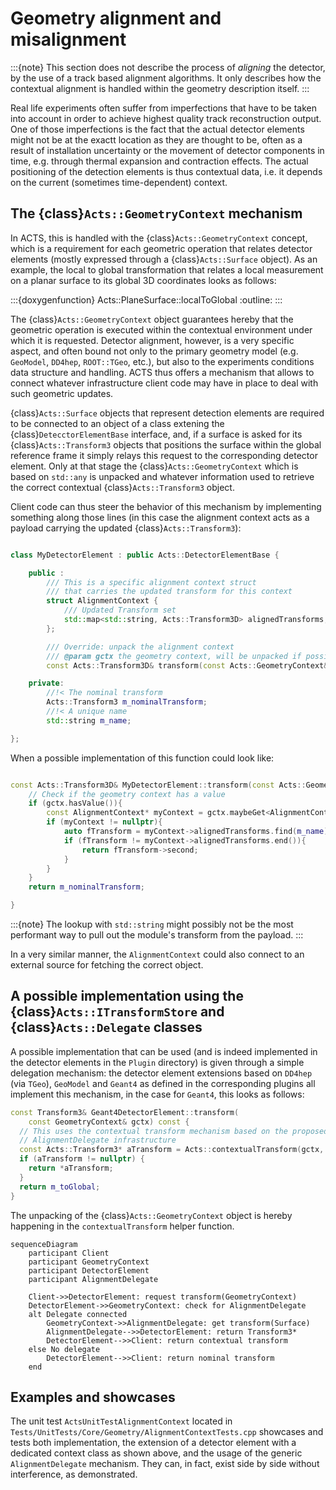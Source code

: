 # Geometry alignment and misalignment

:::{note}
This section does not describe the process of *aligning* the detector, by the use of a track based alignment algorithms. It only describes how the contextual alignment is handled within the geometry description itself.
:::

Real life experiments often suffer from imperfections that have to be taken into account in order to achieve highest quality track reconstruction output. One of those imperfections is the fact that the actual detector elements might not be at the exactt location as they are thought to be, often as a result of installation uncertainty or the movement of detector components in time, e.g. through thermal expansion and contraction effects. The actual positioning of the detection elements is thus contextual data, i.e. it depends on the current (sometimes time-dependent) context.

## The {class}`Acts::GeometryContext` mechanism

In ACTS, this is handled with the {class}`Acts::GeometryContext` concept, which is a requirement for each geometric operation that relates detector elements (mostly expressed through a {class}`Acts::Surface` object).
As an example, the local to global transformation that relates a local measurement on a planar surface to its global 3D coordinates looks as follows:

:::{doxygenfunction} Acts::PlaneSurface::localToGlobal
:outline:
:::

The {class}`Acts::GeometryContext` object guarantees hereby that the geometric operation is executed within the contextual environment under which it is requested. Detector alignment, however, is a very specific aspect, and often bound not only to the primary geometry model (e.g. `GeoModel`, `DD4hep`, `ROOT::TGeo`, etc.), but also to the experiments conditions data structure and handling. ACTS thus offers a mechanism that allows to connect whatever infrastructure client code may have in place to deal with such geometric updates.

{class}`Acts::Surface` objects that represent detection elements are required to be connected to an object of a class extening the {class}`DetecctorElementBase` interface, and, if a surface is asked for its {class}`Acts::Transform3` objects that positions the surface within the global reference frame it simply relays this request to the corresponding detector element. Only at that stage the {class}`Acts::GeometryContext` which is based on `std::any` is unpacked and whatever information used to retrieve the correct contextual {class}`Acts::Transform3` object.

Client code can thus steer the behavior of this mechanism by implementing something along those lines (in this case the alignment context acts as a payload carrying the updated {class}`Acts::Transform3`):

```c++

class MyDetectorElement : public Acts::DetectorElementBase {

    public :
        /// This is a specific alignment context struct
        /// that carries the updated transform for this context
        struct AlignmentContext {
            /// Updated Transform set
            std::map<std::string, Acts::Transform3D> alignedTransforms;
        };

        /// Override: unpack the alignment context
        /// @param gctx the geometry context, will be unpacked if possible
        const Acts::Transform3D& transform(const Acts::GeometryContext& gctx) const override;

    private:
        //!< The nominal transform
        Acts::Transform3 m_nominalTransform;
        //!< A unique name
        std::string m_name;

};
```

When a possible implementation of this function could look like:

```c++

const Acts::Transform3D& MyDetectorElement::transform(const Acts::GeometryContext& gctx) const {
    // Check if the geometry context has a value
    if (gctx.hasValue()){
        const AlignmentContext* myContext = gctx.maybeGet<AlignmentContext>();
        if (myContext != nullptr){
            auto fTransform = myContext->alignedTransforms.find(m_name);
            if (fTransform != myContext->alignedTransforms.end()){
                return fTransform->second;
            }
        }
    }
    return m_nominalTransform;

}
```

:::{note}
The lookup with `std::string` might possibly not be the most performant way to pull out the module's transform from the payload.
:::

In a very similar manner, the `AlignmentContext` could also connect to an external source for fetching the correct object.


## A possible implementation using the {class}`Acts::ITransformStore` and {class}`Acts::Delegate` classes

A possible implementation that can be used (and is indeed implemented in the detector elements in the `Plugin` directory) is given through a simple delegation mechanism:
the detector element extensions based on `DD4hep` (via `TGeo`), `GeoModel` and `Geant4` as defined in the corresponding plugins all implement this mechanism, in the case for `Geant4`, this looks as follows:

```c++
const Transform3& Geant4DetectorElement::transform(
    const GeometryContext& gctx) const {
  // This uses the contextual transform mechanism based on the proposed
  // AlignmentDelegate infrastructure
  const Acts::Transform3* aTransform = Acts::contextualTransform(gctx, *this);
  if (aTransform != nullptr) {
    return *aTransform;
  }
  return m_toGlobal;
}
```

The unpacking of the {class}`Acts::GeometryContext` object is hereby happening in the `contextualTransform` helper function.

```mermaid
sequenceDiagram
    participant Client
    participant GeometryContext
    participant DetectorElement
    participant AlignmentDelegate

    Client->>DetectorElement: request transform(GeometryContext)
    DetectorElement->>GeometryContext: check for AlignmentDelegate
    alt Delegate connected
        GeometryContext->>AlignmentDelegate: get transform(Surface)
        AlignmentDelegate-->>DetectorElement: return Transform3*
        DetectorElement-->>Client: return contextual transform
    else No delegate
        DetectorElement-->>Client: return nominal transform
    end
```


## Examples and showcases

The unit test `ActsUnitTestAlignmentContext` located in `Tests/UnitTests/Core/Geometry/AlignmentContextTests.cpp` showcases and tests both implementation, the extension of a detector element with a dedicated context class as shown above, and the usage of the generic `AlignmentDelegate` mechanism. They can, in fact, exist side by side without interference, as demonstrated.
